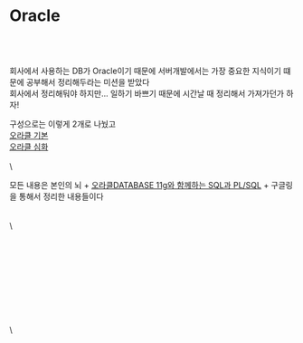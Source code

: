 # Oracle

\
\
\
회사에서 사용하는 DB가 Oracle이기 때문에 서버개발에서는 가장 중요한 지식이기 떄문에 공부해서 정리해두라는 미션을 받았다\
회사에서 정리해둬야 하지만... 일하기 바쁘기 때문에 시간날 때 정리해서 가져가던가 하자!

구성으로는 이렇게 2개로 나눴고\
[오라클 기본](https://kyudo97.gitbook.io/library/oracle/oraclebasic)\
[오라클 심화](https://kyudo97.gitbook.io/library/oracle/oracleintermid)\
\
\


모든 내용은 본인의 뇌 + [오라클DATABASE 11g와 함께하는 SQL과 PL/SQL](https://book.naver.com/bookdb/book\_detail.nhn?bid=6595198) + 구글링\
을 통해서 정리한 내용들이다\
\
\
\


\
\
\
\
\
\
\
\
\
\
